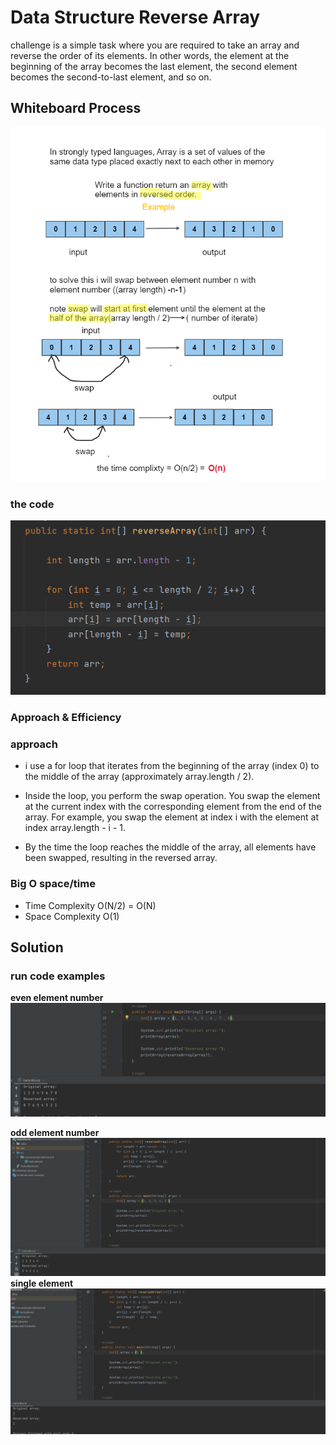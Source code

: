 # Data Structure Reverse Array
<!-- Description of the  -->
challenge is a simple task where you are required to take an array and reverse the order of its elements. In other words, the element at the beginning of the array becomes the last element, the second element becomes the second-to-last element, and so on.
## Whiteboard Process
<!-- Embedded whiteboard image -->
![](../DS_Array/assets//whiteBoard.png)
### the code
![](../DS_Array/assets/fn.png)

### Approach & Efficiency
<!-- What approach did you take? Why? What is the Big O space/time for this approach? -->
### approach
* i use a for loop that iterates from the beginning of the array (index 0) to the middle of the array (approximately array.length / 2).

* Inside the loop, you perform the swap operation. You swap the element at the current index with the corresponding element from the end of the array. For example, you swap the element at index i with the element at index array.length - i - 1.

* By the time the loop reaches the middle of the array, all elements have been swapped, resulting in the reversed array.

### Big O space/time
 * Time Complexity O(N/2) = O(N)
 * Space Complexity O(1)
## Solution
<!-- Show how to run your code, and examples of it in action -->

### run code examples 
**even element number**
![Example Image](../DS_Array/assets/test1.png)

**odd element number**
![](../DS_Array/assets/test2.png)
**single element**
![](../DS_Array/assets/test3.png)